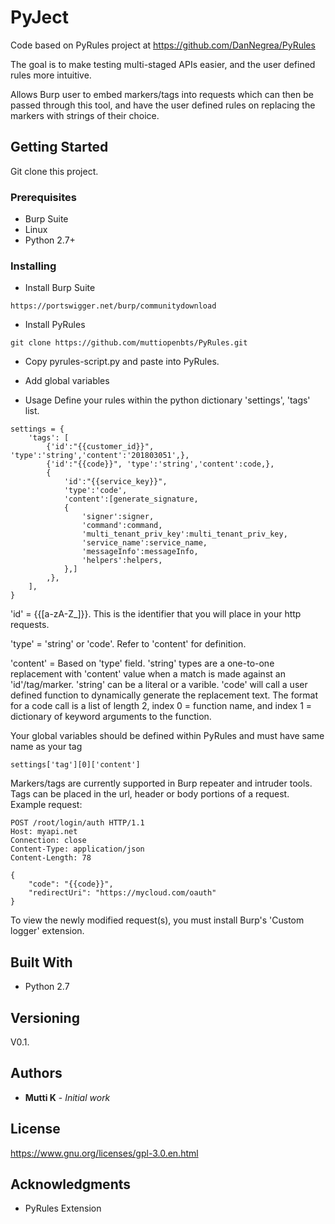 # PyJect

Code based on PyRules project at https://github.com/DanNegrea/PyRules

The goal is to make testing multi-staged APIs easier, and the user defined rules
more intuitive.

Allows Burp user to embed markers/tags into requests which can then be passed
through this tool, and have the user defined rules on replacing the markers
with strings of their choice.


## Getting Started

Git clone this project.

### Prerequisites

* Burp Suite
* Linux
* Python 2.7+

### Installing

* Install Burp Suite
```
https://portswigger.net/burp/communitydownload
```
* Install PyRules
```
git clone https://github.com/muttiopenbts/PyRules.git
```
* Copy pyrules-script.py and paste into PyRules.
* Add global variables


* Usage
Define your rules within the python dictionary 'settings', 'tags' list.
```
settings = {
	'tags': [
		{'id':"{{customer_id}}", 'type':'string','content':'201803051',},
		{'id':"{{code}}", 'type':'string','content':code,},
		{
			'id':"{{service_key}}",
			'type':'code',
			'content':[generate_signature,
			{
				'signer':signer,
				'command':command,
				'multi_tenant_priv_key':multi_tenant_priv_key,
				'service_name':service_name,
				'messageInfo':messageInfo,
				'helpers':helpers,
			},]
		,},
	],
}
```

'id' = 		{{[a-zA-Z_]}}. This is the identifier that you will place in your http
			requests.

'type' = 	'string' or 'code'. Refer to 'content' for definition.

'content' =	Based on 'type' field.
			'string' types are a one-to-one replacement with 'content' value when
			a match is made against an 'id'/tag/marker.
			'string' can be a literal or a varible.
			'code' will call a user defined function to
			dynamically generate the replacement text.
			The format for a code call is a list of length 2, index 0 = function
			name, and index 1 = dictionary of keyword arguments to the function.

Your global variables should be defined within PyRules and must have same name
as your tag
```
settings['tag'][0]['content']
```

Markers/tags are currently supported in Burp repeater and intruder tools.
Tags can be placed in the url, header or body portions of a request.
Example request:
```
POST /root/login/auth HTTP/1.1
Host: myapi.net
Connection: close
Content-Type: application/json
Content-Length: 78

{
    "code": "{{code}}",
    "redirectUri": "https://mycloud.com/oauth"
}
```
To view the newly modified request(s), you must install Burp's 'Custom logger'
extension.


## Built With

* Python 2.7

## Versioning

V0.1.

## Authors

* **Mutti K** - *Initial work*

## License

https://www.gnu.org/licenses/gpl-3.0.en.html

## Acknowledgments

* PyRules Extension
